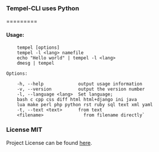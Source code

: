 ### Tempel-CLI uses Python
=========
#### Usage:

```
	tempel [options]
	tempel -l <lang> namefile
    echo "Hello world" | tempel -l <lang>
    dmesg | tempel

Options:

	-h, --help             output usage information
	-v, --version          output the version number
	-l, --language <lang>  Set language;
    bash c cpp css diff html html+django ini java
    lua make perl php python rst ruby sql text xml yaml
	-t, --text <text>      from text
	<filename>               from filename directly`
```

### License MIT
Project License can be found [here](LICENSE.md).
